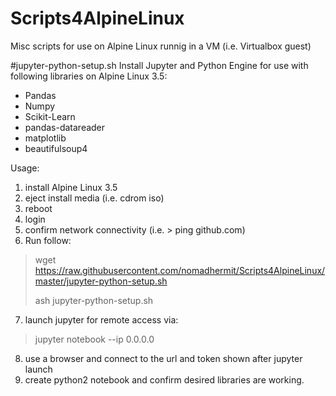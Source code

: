 # Scripts4AlpineLinux
Misc scripts for use on Alpine Linux runnig in a VM (i.e. Virtualbox guest)

#jupyter-python-setup.sh
 Install Jupyter and Python Engine for use with following libraries on Alpine Linux 3.5:
 - Pandas
 - Numpy 
 - Scikit-Learn
 - pandas-datareader
 - matplotlib
 - beautifulsoup4
 
 Usage:
 
  1. install Alpine Linux 3.5
  2. eject install media (i.e. cdrom iso)
  3. reboot
  4. login
  5. confirm network connectivity (i.e. > ping github.com)
  6. Run follow:
  >   wget https://raw.githubusercontent.com/nomadhermit/Scripts4AlpineLinux/master/jupyter-python-setup.sh
  >   
  >   ash jupyter-python-setup.sh
     
  7. launch jupyter for remote access via:
  >   jupyter notebook --ip 0.0.0.0
     
  8. use a browser and connect to the url and token shown after jupyter launch
  9. create python2 notebook and confirm desired libraries are working.

